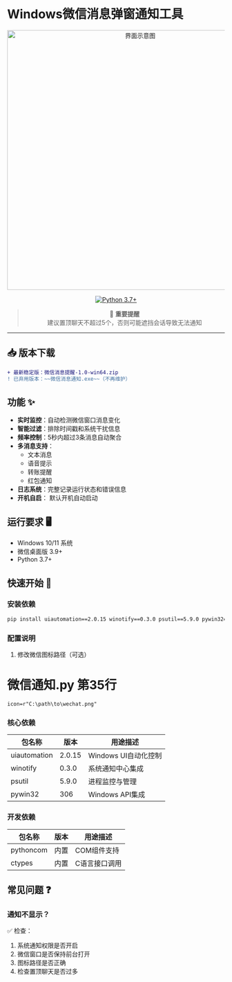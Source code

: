# Windows微信消息弹窗通知工具

<div align="center">
  <img src="https://github.com/user-attachments/assets/b328aeb1-ceb4-4366-ade6-0acff4ddd4fe" width="600" alt="界面示意图">
  <br>
  
  [![Python 3.7+](https://img.shields.io/badge/python-3.7+-blue.svg)](https://www.python.org/downloads/)
  
  > 🔔 **重要提醒**  
  > 建议置顶聊天不超过5个，否则可能遮挡会话导致无法通知
</div>

---

## 📥 版本下载
```diff
+ 最新稳定版：微信消息提醒-1.0-win64.zip 
! 已弃用版本：~~微信消息通知.exe~~（不再维护）
```

## 功能 ✨

- **实时监控**：自动检测微信窗口消息变化
- **智能过滤**：排除时间戳和系统干扰信息
- **频率控制**：5秒内超过3条消息自动聚合
- **多消息支持**：
  - 文本消息
  - 语音提示
  - 转账提醒
  - 红包通知
- **日志系统**：完整记录运行状态和错误信息
- **开机自启**： 默认开机自动启动

## 运行要求 🖥️

- Windows 10/11 系统
- 微信桌面版 3.9+
- Python 3.7+

## 快速开始 🚀

### 安装依赖
```bash
pip install uiautomation==2.0.15 winotify==0.3.0 psutil==5.9.0 pywin32==306
```
### 配置说明
1. 修改微信图标路径（可选）

# 微信通知.py 第35行
```
icon=r"C:\path\to\wechat.png"
```


### 核心依赖
| 包名称         | 版本     | 用途描述                  |
|----------------|----------|-------------------------|
| uiautomation   | 2.0.15   | Windows UI自动化控制       |
| winotify       | 0.3.0    | 系统通知中心集成           |
| psutil         | 5.9.0    | 进程监控与管理             |
| pywin32        | 306      | Windows API集成          |

### 开发依赖
| 包名称         | 版本     | 用途描述                  |
|----------------|----------|-------------------------|
| pythoncom      | 内置      | COM组件支持              |
| ctypes         | 内置      | C语言接口调用            |

## 常见问题 ❓
### 通知不显示？
✅ 检查：

1. 系统通知权限是否开启
2. 微信窗口是否保持前台打开
3. 图标路径是否正确
4. 检查置顶聊天是否过多
